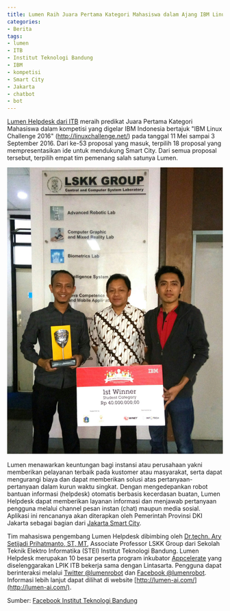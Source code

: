 ```yaml
---
title: Lumen Raih Juara Pertama Kategori Mahasiswa dalam Ajang IBM Linux Challenge 2016
categories:
- Berita
tags:
- lumen
- ITB
- Institut Teknologi Bandung
- IBM
- kompetisi
- Smart City
- Jakarta
- chatbot
- bot
---
```

[Lumen Helpdesk dari ITB](http://lumen-ai.com/) meraih predikat Juara Pertama Kategori Mahasiswa dalam kompetisi yang digelar IBM Indonesia bertajuk "IBM Linux Challenge 2016" (http://linuxchallenge.net/) pada tanggal 11 Mei sampai 3 September 2016. Dari ke-53 proposal yang masuk, terpilih 18 proposal yang mempresentasikan ide untuk mendukung Smart City. Dari semua proposal tersebut, terpilih empat tim pemenang salah satunya Lumen.

![Lumen Raih Juara Pertama Kategori Mahasiswa dalam Ajang IBM Linux Challenge 2016](/assets/images/2016-09-06-lumen-raih-juara-pertama.jpg)

Lumen menawarkan keuntungan bagi instansi atau perusahaan yakni memberikan pelayanan terbaik pada kustomer atau masyarakat, serta dapat mengurangi biaya dan dapat memberikan solusi atas pertanyaan-pertanyaan dalam kurun waktu singkat. Dengan mengedepankan robot bantuan informasi (helpdesk) otomatis berbasis kecerdasan buatan, Lumen Helpdesk dapat memberikan layanan informasi dan menjawab pertanyaan pengguna melalui channel pesan instan (chat) maupun media sosial. Aplikasi ini rencananya akan diterapkan oleh Pemerintah Provinsi DKI Jakarta sebagai bagian dari [Jakarta Smart City](http://smartcity.jakarta.go.id/).

Tim mahasiswa pengembang Lumen Helpdesk dibimbing oleh [Dr.techn. Ary Setijadi Prihatmanto, ST, MT](https://www.linkedin.com/in/asetijadi), Associate Professor LSKK Group dari Sekolah Teknik Elektro Informatika (STEI) Institut Teknologi Bandung. Lumen Helpdesk merupakan 10 besar peserta program inkubator [Appcelerate](http://appcelerate.id/) yang diselenggarakan LPIK ITB bekerja sama dengan Lintasarta. Pengguna dapat berinteraksi melalui [Twitter @lumenrobot](https://twitter.com/LumenRobot) dan [Facebook @lumenrobot](https://www.facebook.com/lumenrobot). Informasi lebih lanjut dapat dilihat di website [http://lumen-ai.com/](http://lumen-ai.com/).

Sumber: [Facebook Institut Teknologi Bandung](https://www.facebook.com/institutteknologibandung/photos/pb.53670217414.-2207520000.1474755636./10154235615087415/)
